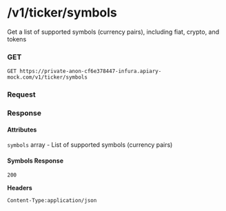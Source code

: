 # /v1/ticker/symbols

Get a list of supported symbols (currency pairs), including fiat, crypto, and tokens

### GET

`GET https://private-anon-cf6e378447-infura.apiary-mock.com/v1/ticker/symbols`

### Request

### Response

#### Attributes

`symbols` array - List of supported symbols (currency pairs)

#### Symbols Response

`200`

**Headers**

`Content-Type:application/json`
